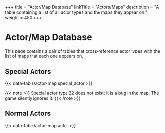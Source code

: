 +++
title = "Actor/Map Database"
linkTitle = "Actors/Maps"
description = "A table containing a list of all actor types and the maps they appear on."
weight = 450
+++

# Actor/Map Database

This page contains a pair of tables that cross-reference actor types with the list of maps that each one appears on.

## Special Actors

{{< data-table/actor-map special_actor >}}

{{< note >}}
Special actor type 22 does not exist; it is a bug in the map. The game silently ignores it.
{{< /note >}}

## Normal Actors

{{< data-table/actor-map actor >}}
